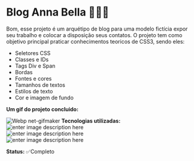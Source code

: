 
# Blog Anna Bella 👩🏻‍💻

Bom, esse projeto é um arquétipo de blog para uma modelo fictícia expor seu trabalho e colocar a disposição seus contatos. O projeto tem como objetivo principal praticar conhecimentos teoricos de CSS3, sendo eles:

 - Seletores CSS
 - Classes e IDs
 - Tags Div e Span
 - Bordas
 - Fontes e cores
 - Tamanhos de textos
 - Estilos de texto
 - Cor e imagem de fundo
  
 **Um gif do projeto concluido:** 
 
![Webp net-gifmaker](https://user-images.githubusercontent.com/52001215/154604444-1ce30481-0fef-41d1-aa02-fdbdd95128b1.gif)
**Tecnologias utilizadas:** 
![enter image description here](https://img.shields.io/badge/HTML5-E34F26?style=for-the-badge&logo=html5&logoColor=white) <br>
![enter image description here](https://img.shields.io/badge/CSS3-1572B6?style=for-the-badge&logo=css3&logoColor=white) <br>
![enter image description here](https://img.shields.io/badge/Visual_Studio_Code-0078D4?style=for-the-badge&logo=visual%20studio%20code&logoColor=white) <br>


**Status:** ✅Completo
